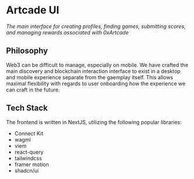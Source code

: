 # Artcade UI
*The main interface for creating profiles, finding games, submitting scores, and managing rewards associated with 0xArtcade*

## Philosophy
Web3 can be difficult to manage, especially on mobile. We have crafted the main discovery and blockchain interaction interface to exist in a desktop and mobile experience separate from the gaemplay itself. This allows maximal flexibility with regards to user onboarding how the experience we can craft in the future.

## Tech Stack
The frontend is written in NextJS, utilizing the following popular libraries:
- Connect Kit
- wagmi
- viem
- react-query
- tailwindcss
- framer motion
- shadcn/ui
